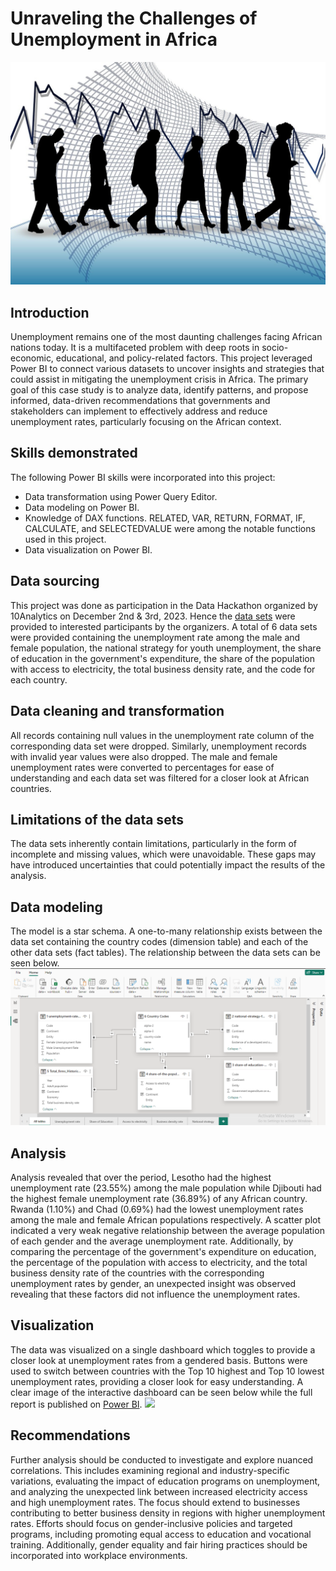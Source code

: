 # Unraveling the Challenges of Unemployment in Africa
![](intro.jpg)
## Introduction
Unemployment remains one of the most daunting challenges facing African nations today. It is a multifaceted problem with deep roots in socio-economic, educational, and policy-related factors. This project leveraged Power BI to connect various datasets to uncover insights and strategies that could assist in mitigating the unemployment crisis in Africa.
The primary goal of this case study is to analyze data, identify patterns, and propose informed, data-driven recommendations that governments and stakeholders can implement to effectively address and reduce unemployment rates, particularly focusing on the African context.
## Skills demonstrated
The following Power BI skills were incorporated into this project:
- Data transformation using Power Query Editor.
- Data modeling on Power BI.
- Knowledge of DAX functions. RELATED, VAR, RETURN, FORMAT, IF, CALCULATE, and SELECTEDVALUE were among the notable functions used in this project.
- Data visualization on Power BI.
## Data sourcing
This project was done as participation in the Data Hackathon organized by 10Analytics on December 2nd & 3rd, 2023. Hence the [data sets](https://1drv.ms/u/s!AtAJMpFe5Cy_1AKmx2H66xZyrKrp?e=I0xyBJ) were provided to interested participants by the organizers. A total of 6 data sets were provided containing the unemployment rate among the male and female population, the national strategy for youth unemployment, the share of education in the government's expenditure, the share of the population with access to electricity, the total business density rate, and the code for each country.
## Data cleaning and transformation
All records containing null values in the unemployment rate column of the corresponding data set were dropped. Similarly, unemployment records with invalid year values were also dropped. The male and female unemployment rates were converted to percentages for ease of understanding and each data set was filtered for a closer look at African countries.
## Limitations of the data sets
The data sets inherently contain limitations, particularly in the form of incomplete and missing values, which were unavoidable. These gaps may have introduced uncertainties that could potentially impact the results of the analysis.
## Data modeling
The model is a star schema. A one-to-many relationship exists between the data set containing the country codes (dimension table) and each of the other data sets (fact tables). The relationship between the data sets can be seen below.
![](model.png)
## Analysis
Analysis revealed that over the period, Lesotho had the highest unemployment rate (23.55%) among the male population while Djibouti had the highest female unemployment rate (36.89%) of any African country. Rwanda (1.10%) and Chad (0.69%) had the lowest unemployment rates among the male and female African populations respectively. A scatter plot indicated a very weak negative relationship between the average population of each gender and the average unemployment rate. Additionally, by comparing the percentage of the government's expenditure on education, the percentage of the population with access to electricity, and the total business density rate of the countries with the corresponding unemployment rates by gender, an unexpected insight was observed revealing that these factors did not influence the unemployment rates.
## Visualization
The data was visualized on a single dashboard which toggles to provide a closer look at unemployment rates from a gendered basis. Buttons were used to switch between countries with the Top 10 highest and Top 10 lowest unemployment rates, providing a closer look for easy understanding. A clear image of the interactive dashboard can be seen below while the full report is published on [Power BI](https://app.powerbi.com/view?r=eyJrIjoiYzNjYTBmMjQtMDI5MC00OTAxLWJjMmQtODgyZThhYzMyODg0IiwidCI6ImQ4NzlkOWE0LTZmODEtNDU4NS1iYWJjLWM4OGZjMzBmZTc3YiJ9).
![](report.jpg)
## Recommendations
Further analysis should be conducted to investigate and explore nuanced correlations. This includes examining regional and industry-specific variations, evaluating the impact of education programs on unemployment, and analyzing the unexpected link between increased electricity access and high unemployment rates. The focus should extend to businesses contributing to better business density in regions with higher unemployment rates. Efforts should focus on gender-inclusive policies and targeted programs, including promoting equal access to education and vocational training. Additionally, gender equality and fair hiring practices should be incorporated into workplace environments.
